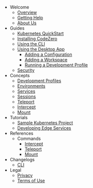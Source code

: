 - Welcome
  - [Overview](/welcome/overview)
  - [Getting Help](/welcome/getting-help)
  - [About Us](/welcome/about-us)
- Guides
  - [Kubernetes QuickStart](/guides/kubernetes-quickstart)
  - [Installing CodeZero](/guides/installing)
  - [Using the CLI](/guides/using-cli)
  - [Using the Desktop App](/guides/using-desktop-app)
    - [Adding a Configuration](/guides/using-desktop/adding-a-configuration.md)
    - [Adding a Workspace](/guides/using-desktop/adding-a-workspace.md)
    - [Running a Development Profile](/guides/using-desktop/running-a-dev-profile.md)
  - [Security](/guides/security)
- Concepts
  - [Development Profiles](/concepts/development-profiles)
  - [Environments](/concepts/environments)
  - [Services](/concepts/services)
  - [Sessions](/concepts/sessions)
  - [Teleport](/concepts/teleport)
  - [Intercept](/concepts/intercept)
  - [Mount](/concepts/mount)
- Tutorials
  - [Sample Kubernetes Project](/tutorials/sample-project)
  - [Developing Edge Services](/tutorials/edge.md)
- References
  - Commands
    - [Intercept](/references/intercept)
    - [Teleport](/references/teleport)
    - [Mount](/references/mount)
- Changelogs
  - [CLI](/changelogs/cli)
- Legal
  - [Privacy](https://codezero.io/privacy)
  - [Terms of Use](https://codezero.io/terms)
